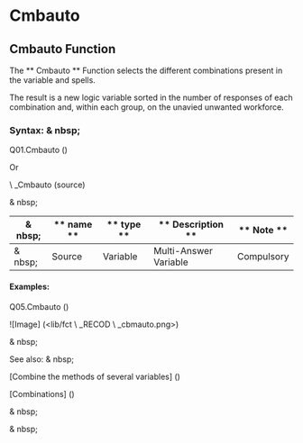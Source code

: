 # Cmbauto

## Cmbauto Function

The ** Cmbauto ** Function selects the different combinations present in the variable and spells.

The result is a new logic variable sorted in the number of responses of each combination and, within each group, on the unavied unwanted workforce.

### Syntax: & nbsp;

Q01.Cmbauto ()

Or

\ _Cmbauto (source)

& nbsp;

| & nbsp; | ** name ** | ** type ** | ** Description ** | ** Note ** |
| --- | --- | --- | --- | --- |
| & nbsp; | Source | Variable | Multi-Answer Variable | Compulsory |


#### Examples:

Q05.Cmbauto ()

![Image] (<lib/fct \ _RECOD \ _cbmauto.png>)

& nbsp;

See also: & nbsp;

[Combine the methods of several variables] (<combine themodalites of the days1.md>)

[Combinations] (<combine thevariables1.md>)

& nbsp;

& nbsp;